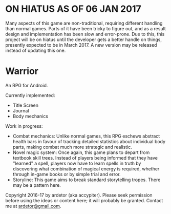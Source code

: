 # ON HIATUS AS OF 06 JAN 2017
Many aspects of this game are non-traditional, requiring different handling than normal games. Parts of it have been tricky to figure out, and as a result design and implementation has been slow and error-prone. Due to this, this project will be on hiatus until the developer gets a better handle on things, presently expected to be in March 2017. A new version may be released instead of updating this one.


# Warrior
An RPG for Android. 

Currently implemented: 
 - Title Screen
 - Journal
 - Body mechanics

Work in progress:
 - Combat mechanics: Unlike normal games, this RPG eschews abstract health bars in favour of tracking detailed statistics about individual body parts, making combat much more strategic and realistic.
 - Novel magic system: Once again, this game plans to depart from textbook skill trees. Instead of players being informed that they have "learned" a spell, players now have to learn spells in truth by discovering what combination of magical energy is required, whether through in-game books or by simple trial and error.
 - Storyline: This game aims to break standard storytelling tropes. There may be a pattern here.


Copyright 2016-17 by ardetor (aka accypiter). Please seek permission before using the ideas or content here; it will probably be granted. Contact me at ardetor@gmail.com.
